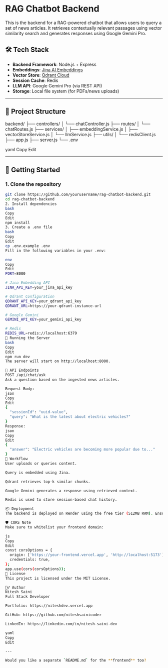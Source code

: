 # RAG Chatbot Backend

This is the backend for a RAG-powered chatbot that allows users to query a set of news articles. It retrieves contextually relevant passages using vector similarity search and generates responses using Google Gemini Pro.

## 🛠️ Tech Stack

- **Backend Framework**: Node.js + Express
- **Embeddings**: [Jina AI Embeddings](https://jina.ai)
- **Vector Store**: [Qdrant Cloud](https://qdrant.tech)
- **Session Cache**: Redis
- **LLM API**: Google Gemini Pro (via REST API)
- **Storage**: Local file system (for PDFs/news uploads)

---

## 📁 Project Structure

backend/
├── controllers/
│ └── chatController.js
├── routes/
│ └── chatRoutes.js
├── services/
│ ├── embeddingService.js
│ ├── vectorStoreService.js
│ └── llmService.js
├── utils/
│ └── redisClient.js
├── app.js
├── server.js
└── .env

yaml
Copy
Edit

---

## 🚀 Getting Started

### 1. Clone the repository

```bash
git clone https://github.com/yourusername/rag-chatbot-backend.git
cd rag-chatbot-backend
2. Install dependencies
bash
Copy
Edit
npm install
3. Create a .env file
bash
Copy
Edit
cp .env.example .env
Fill in the following variables in your .env:

env
Copy
Edit
PORT=8000

# Jina Embedding API
JINA_API_KEY=your_jina_api_key

# Qdrant Configuration
QDRANT_API_KEY=your_qdrant_api_key
QDRANT_URL=https://your-qdrant-instance-url

# Google Gemini
GEMINI_API_KEY=your_gemini_api_key

# Redis
REDIS_URL=redis://localhost:6379
🧪 Running the Server
bash
Copy
Edit
npm run dev
The server will start on http://localhost:8000.

🧩 API Endpoints
POST /api/chat/ask
Ask a question based on the ingested news articles.

Request Body:
json
Copy
Edit
{
  "sessionId": "uuid-value",
  "query": "What is the latest about electric vehicles?"
}
Response:
json
Copy
Edit
{
  "answer": "Electric vehicles are becoming more popular due to..."
}
🔁 Workflow
User uploads or queries content.

Query is embedded using Jina.

Qdrant retrieves top-k similar chunks.

Google Gemini generates a response using retrieved context.

Redis is used to store session-based chat history.

📦 Deployment
The backend is deployed on Render using the free tier (512MB RAM). Ensure CORS is properly configured for frontend communication.

🛡️ CORS Note
Make sure to whitelist your frontend domain:

js
Copy
Edit
const corsOptions = {
  origin: ['https://your-frontend.vercel.app', 'http://localhost:5173'],
  credentials: true,
};
app.use(cors(corsOptions));
📃 License
This project is licensed under the MIT License.

🙋‍♂️ Author
Nitesh Saini
Full Stack Developer

Portfolio: https://niteshdev.vercel.app

GitHub: https://github.com/niteshsainicoder

LinkedIn: https://linkedin.com/in/nitesh-saini-dev

yaml
Copy
Edit

---

Would you like a separate `README.md` for the **frontend** too?
